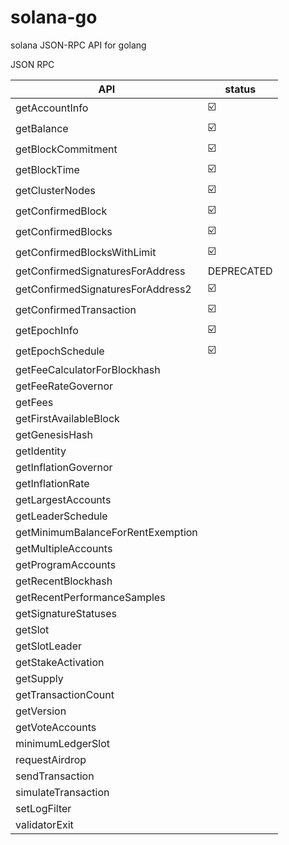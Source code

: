 # solana-go
solana JSON-RPC API for golang

JSON RPC 

| API | status |
| --- | --- |
|getAccountInfo|:ballot_box_with_check:|
|getBalance|:ballot_box_with_check:|
|getBlockCommitment|:ballot_box_with_check:|
|getBlockTime|:ballot_box_with_check:|
|getClusterNodes|:ballot_box_with_check:|
|getConfirmedBlock|:ballot_box_with_check:|
|getConfirmedBlocks|:ballot_box_with_check:|
|getConfirmedBlocksWithLimit|:ballot_box_with_check:|
|getConfirmedSignaturesForAddress|DEPRECATED|
|getConfirmedSignaturesForAddress2|:ballot_box_with_check:|
|getConfirmedTransaction|:ballot_box_with_check:|
|getEpochInfo|:ballot_box_with_check:|
|getEpochSchedule|:ballot_box_with_check:|
|getFeeCalculatorForBlockhash||
|getFeeRateGovernor||
|getFees||
|getFirstAvailableBlock||
|getGenesisHash||
|getIdentity||
|getInflationGovernor||
|getInflationRate||
|getLargestAccounts||
|getLeaderSchedule||
|getMinimumBalanceForRentExemption||
|getMultipleAccounts||
|getProgramAccounts||
|getRecentBlockhash||
|getRecentPerformanceSamples||
|getSignatureStatuses||
|getSlot||
|getSlotLeader||
|getStakeActivation||
|getSupply||
|getTransactionCount||
|getVersion||
|getVoteAccounts||
|minimumLedgerSlot||
|requestAirdrop||
|sendTransaction||
|simulateTransaction||
|setLogFilter||
|validatorExit||
